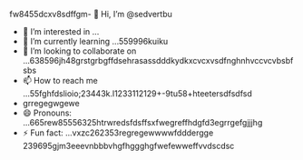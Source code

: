fw8455dcxv8sdffgm- 👋 Hi, I’m @sedvertbu
- 👀 I’m interested in ...
- 🌱 I’m currently learning ...559996kuiku
- 💞️ I’m looking to collaborate on ...638596jh48grstgrbgffdsehrasassdddkydkxcvcxvsdfnghnhvccvcvbsbfsbs
- 📫 How to reach me ...55fghfdslioio;23443k.l1233112129+-9tu58+hteetersdfsdfsd
- grregegwgewe
- 😄 Pronouns: ...665rew85556325htrwredsfdsffsxfwegreffhdgfd3egrrgefgjjjhg
- ⚡ Fun fact: ...vxzc262353regregewwwwfdddergge
239695gjm3eeevnbbbvhgfhggghgfwefewweffvvdscdsc
<!---dfdsf87fsопоfgfdddsxgjjghgjf
sedvertbu/sedvertbu is a ✨ special ✨ repository because its `README.md` (t25his file55dd) acxxppears on your GitHub fddfdffdprofile.
You can click the Prevgr--rgereggreregf
xcvhg
